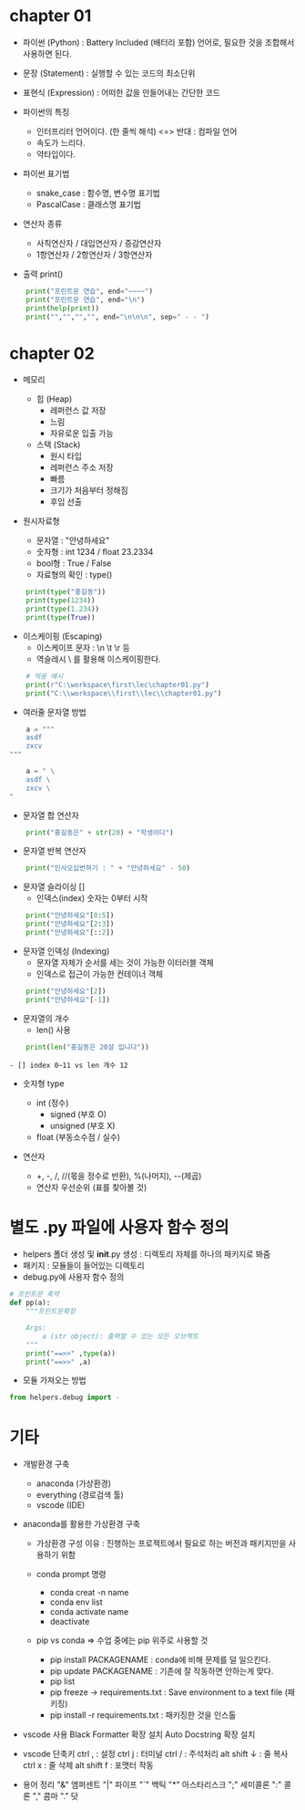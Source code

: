 # chapter 01
- 파이썬 (Python) : Battery Included (배터리 포함) 언어로, 필요한 것을 조합해서 사용하면 된다.
- 문장 (Statement) : 실행할 수 있는 코드의 최소단위
- 표현식 (Expression) : 어떠한 값을 만들어내는 간단한 코드

- 파이썬의 특징
    - 인터프리터 언어이다. (한 줄씩 해석) <=> 반대 : 컴파일 언어
    - 속도가 느리다.
    - 약타입이다.

- 파이썬 표기법
    - snake_case : 함수명, 변수명 표기법
    - PascalCase : 클래스명 표기법

- 연산자 종류
    - 사칙연산자 / 대입연산자 / 증감연산자
    - 1항연산자 / 2항연산자 / 3항연산자


- 출력 print()
```python
    print("프린트문 연습", end="~~~~")
    print("프린트문 연습", end="\n")
    print(help(print))
    print("","","","", end="\n\n\n", sep=" - - ")
```


# chapter 02
- 메모리
    - 힙 (Heap)
        - 레퍼런스 값 저장 
        - 느림
        - 자유로운 입출 가능
    - 스택 (Stack)
        - 원시 타입 
        - 레퍼런스 주소 저장 
        - 빠름 
        - 크기가 처음부터 정해짐 
        - 후입 선출

- 원시자료형
    - 문자열 : "안녕하세요"
    - 숫자형 : int 1234 / float 23.2334
    - bool형 : True / False
    - 자료형의 확인 : type()
```python
    print(type("홍길동"))
    print(type(1234))
    print(type(1.234))
    print(type(True))
```

- 이스케이핑 (Escaping)
    - 이스케이프 문자 : \n \t \r 등
    - 역슬레시 \ 를 활용해 이스케이핑한다.
```python
    # 적용 예시
    print(r"C:\workspace\first\lec\chapter01.py")
    print("C:\\workspace\\first\\lec\\chapter01.py")
```

- 여러줄 문자열 방법
```python
    a = """
    asdf
    zxcv
"""

    a = " \
    asdf \
    zxcv \
"
```

- 문자열 합 연산자
```python
    print("홍길동은" + str(20) + "학생이다")
```

- 문자열 반복 연산자
```python
    print("인사오십번하기 : " + "안녕하세요" - 50)
```

- 문자열 슬라이싱 []
    - 인덱스(index) 숫자는 0부터 시작
```python
    print("안녕하세요"[0:5])
    print("안녕하세요"[2:3])
    print("안녕하세요"[::2])
```

- 문자열 인덱싱 (Indexing)
    - 문자열 자체가 순서를 세는 것이 가능한 이터러블 객체
    - 인덱스로 접근이 가능한 컨테이너 객체
```python
    print("안녕하세요"[2])
    print("안녕하세요"[-1])
```

- 문자열의 개수
    - len() 사용
```python
    print(len("홍길동은 20살 입니다"))
```
    - [] index 0~11 vs len 개수 12

- 숫자형 type
    - int (정수)
        - signed (부호 O)
        - unsigned (부호 X)
    - float (부동소수점 / 실수)

- 연산자
    - +, -, /, //(몫을 정수로 반환), %(나머지), --(제곱)
    - 연산자 우선순위 (표를 찾아볼 것)


# 별도 .py 파일에 사용자 함수 정의
- helpers 폴더 생성 및 __init__.py 생성 : 디렉토리 자체를 하나의 패키지로 봐줌
- 패키지 : 모듈들이 들어있는 디렉토리
- debug.py에 사용자 함수 정의
```python
# 프린트문 축약
def pp(a):
    """프린트문확장

    Args:
        a (str object): 출력할 수 있는 모든 오브젝트
    """
    print("==>>" ,type(a))
    print("==>>" ,a)
```
- 모듈 가져오는 방법
```python
from helpers.debug import -
```


# 기타
- 개발환경 구축
    - anaconda (가상환경)
    - everything (경로검색 툴)
    - vscode (IDE)

- anaconda를 활용한 가상환경 구축
    - 가상환경 구성 이유 : 진행하는 프로젝트에서 필요로 하는 버전과 패키지만을 사용하기 위함
    - conda prompt 명령
        - conda creat -n name
        - conda env list
        - conda activate name
        - deactivate
    
    - pip vs conda => 수업 중에는 pip 위주로 사용할 것
        - pip install PACKAGENAME : conda에 비해 문제를 덜 일으킨다.
        - pip update PACKAGENAME : 기존에 잘 작동하면 안하는게 맞다.
        - pip list
        - pip freeze -> requirements.txt : Save environment to a text file (패키징)
        - pip install -r requirements.txt : 패키징한 것을 인스톨
        

- vscode 사용
Black Formatter 확장 설치
Auto Docstring 확장 설치

- vscode 단축키
ctrl , : 설정
ctrl j : 터미널
ctrl / : 주석처리
alt shift ↓ : 줄 복사
ctrl x : 줄 삭제
alt shift f : 포맷터 작동

- 용어 정리
"&" 엠퍼센트
"|" 파이프
"`" 백틱
"*" 아스타리스크
";" 세미콜론
":" 콜론
"," 콤마
"." 닷